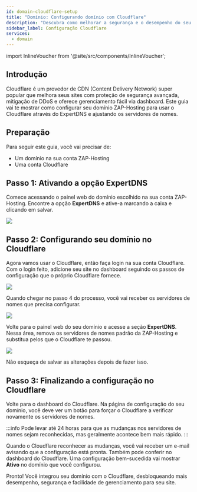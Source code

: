 ```yaml
---
id: domain-cloudflare-setup
title: "Domínio: Configurando domínio com Cloudflare"
description: "Descubra como melhorar a segurança e o desempenho do seu site usando Cloudflare com domínios ZAP-Hosting → Saiba mais agora"
sidebar_label: Configuração Cloudflare
services:
  - domain
---
```


import InlineVoucher from '@site/src/components/InlineVoucher';

## Introdução

Cloudflare é um provedor de CDN (Content Delivery Network) super popular que melhora seus sites com proteção de segurança avançada, mitigação de DDoS e oferece gerenciamento fácil via dashboard. Este guia vai te mostrar como configurar seu domínio ZAP-Hosting para usar o Cloudflare através do ExpertDNS e ajustando os servidores de nomes.

## Preparação
Para seguir este guia, você vai precisar de:
- Um domínio na sua conta ZAP-Hosting
- Uma conta Cloudflare
  
## Passo 1: Ativando a opção ExpertDNS

Comece acessando o painel web do domínio escolhido na sua conta ZAP-Hosting. Encontre a opção **ExpertDNS** e ative-a marcando a caixa e clicando em salvar.

![](https://screensaver01.zap-hosting.com/index.php/s/ZdJDTfAtjQe5Xgt/preview)

## Passo 2: Configurando seu domínio no Cloudflare

Agora vamos usar o Cloudflare, então faça login na sua conta Cloudflare. Com o login feito, adicione seu site no dashboard seguindo os passos de configuração que o próprio Cloudflare fornece.

![](https://screensaver01.zap-hosting.com/index.php/s/aSFWP63XsHZsKk9/preview)

Quando chegar no passo 4 do processo, você vai receber os servidores de nomes que precisa configurar.

![](https://screensaver01.zap-hosting.com/index.php/s/mN7gHoEZWjz7FJG/preview)

Volte para o painel web do seu domínio e acesse a seção **ExpertDNS**. Nessa área, remova os servidores de nomes padrão da ZAP-Hosting e substitua pelos que o Cloudflare te passou.

![](https://screensaver01.zap-hosting.com/index.php/s/cqboxyTns4o8B5j/preview)

Não esqueça de salvar as alterações depois de fazer isso.

## Passo 3: Finalizando a configuração no Cloudflare

Volte para o dashboard do Cloudflare. Na página de configuração do seu domínio, você deve ver um botão para forçar o Cloudflare a verificar novamente os servidores de nomes.

:::info
Pode levar até 24 horas para que as mudanças nos servidores de nomes sejam reconhecidas, mas geralmente acontece bem mais rápido.
:::

Quando o Cloudflare reconhecer as mudanças, você vai receber um e-mail avisando que a configuração está pronta. Também pode conferir no dashboard do Cloudflare. Uma configuração bem-sucedida vai mostrar **Ativo** no domínio que você configurou.

Pronto! Você integrou seu domínio com o Cloudflare, desbloqueando mais desempenho, segurança e facilidade de gerenciamento para seu site.

<InlineVoucher />